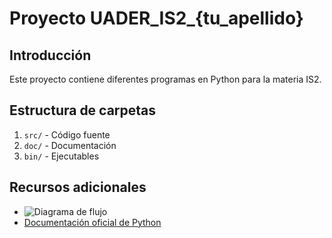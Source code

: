 # Proyecto UADER_IS2_{tu_apellido}

## Introducción
Este proyecto contiene diferentes programas en Python para la materia IS2.

## Estructura de carpetas
1. `src/` - Código fuente
2. `doc/` - Documentación
3. `bin/` - Ejecutables

## Recursos adicionales
- ![Diagrama de flujo](images/diagrama.png)
- [Documentación oficial de Python](https://docs.python.org/3/)
